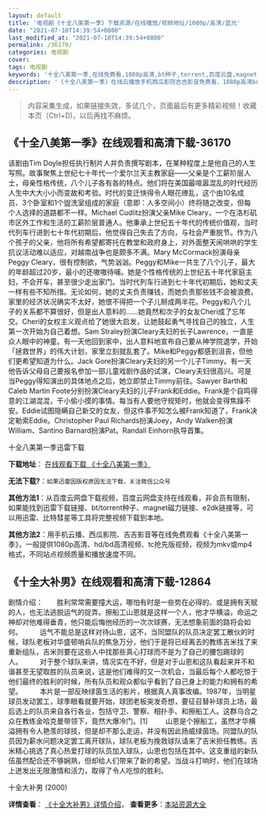 ```yaml
---
layout: default
title: '电视剧《十全八美第一季》下载资源/在线播放/视频地址/1080p/高清/蓝光'
date: "2021-07-10T14:39:54+0800"
last_modified_at: "2021-07-10T14:39:54+0800"
permalink: /36170/
categories: 电视剧
cover:
tags: 电视剧
keywords: '十全八美第一季,在线免费看,1080p高清,bt种子,torrent,百度云盘,magnet,磁力链,迅雷下载资源'
description: '《十全八美第一季》在线云播放手机西瓜影院吉吉影音免费看，1080p高清bd/hd未删减完整版和tc抢先枪版，mkv/mp4格式，附带bt/torrent种子、magnet/磁力链、百度云盘、网盘资源迅雷下载链接'
---
```


>内容采集生成，如果链接失效，多试几个，页面最后有更多精彩视频！收藏本页（Ctrl+D)，以后再找不麻烦。


## 《十全八美第一季》在线观看和高清下载-36170

该剧由Tim Doyle担任执行制片人并负责撰写剧本，在某种程度上是他自己的人生写照。故事聚焦上世纪七十年代一个爱尔兰天主教家庭——父亲是个工薪阶层人士，母亲性格传统，八个儿子各有各的特点。他们将在美国最喧嚣混乱的时代经历人生中大大小小而变故和考验。时代的变迁快得令人眼花缭乱，这个由10名成员、3个卧室和1个盥洗室组成的家庭（意即：人多空间小）终将随之改变，但每个人选择的道路都不一样。Michael Cudlitz扮演父亲Mike Cleary，一个在洛杉矶市区外工作和生活的工薪阶层普通人。他秉承上世纪五十年代的传统价值观，当时代列车行进到七十年代初期后，他觉得自己失去了方向，与社会严重脱节。作为八个孩子的父亲，他将所有希望都寄托在教堂和政府身上，对外面整天闹哄哄的学生抗议活动难以适应，对越南战争也是颇多不满。Mary McCormack扮演母亲Peggy Cleary，很有控制欲，气势汹汹。Peggy和Mike一共生了八个儿子，最大的年龄超过20岁，最小的还嗷嗷待哺。她是个性格传统的上世纪五十年代家庭主妇，不会开车，甚至很少走出家门。当时代列车行进到七十年代初期后，她和丈夫一样有些不知所措。无论如何，她的丈夫负责赚钱，而她负责那些钱不会被浪费。家里的经济状况确实不太好，她恨不得把一个子儿掰成两半花。Peggy和八个儿子的关系都不算很好，但是出人意料的……她竟然和次子的女友Cheri成了忘年交。Cheri的女权主义观点给了她很大启发，让她鼓起勇气寻找自己的独立，人生第一次开始为自己着想。Sam Straley扮演Cleary夫妇的长子Lawrence，一直是众人眼中的神童。有一天他回到家中，出人意料地宣布自己要从神学院退学，开始「拯救世界」的伟大计划，家里立刻就乱套了。Mike和Peggy都感到沮丧，但他们更希望知道为什么。Jack Gore扮演Cleary夫妇的另一个儿子Timmy。有一天他告诉父母自己要报名参加一部儿童戏剧作品的试演，Cleary夫妇很高兴。可是当Peggy得知演出的具体地点之后，她立即禁止Timmy前往。Sawyer Barth和Caleb Martin Foote分别扮演Cleary夫妇的儿子Frank和Eddie。Frank是个自鸣得意的江湖混混，干小偷小摸的事情。每当有人要他守规矩时，他就会变得焦躁不安。Eddie试图隐瞒自己新交的女友，但这件事不知怎么被Frank知道了，Frank决定勒索Eddie。Christopher Paul Richards扮演Joey，Andy Walken扮演William、Santino Barnard扮演Pat。Randall Einhorn执导首集。


十全八美第一季迅雷下载

**下载地址**： [在线观看下载 《十全八美第一季》](https://www.993dy.com//vod-detail-id-31583.html) 


**无法下载?**：`如果迅雷因版权原因无法下载，关注微信公众号 `

**其他方法1**：从百度云网盘下载视频，百度云网盘支持在线观看，非会员有限制，如果能找到迅雷下载链接、bt/torrent种子、magnet磁力链接、e2dk链接等，可以用迅雷、比特彗星等工具将完整视频下载到本地。

**其他方法2**：用手机云播、西瓜影院、吉吉影音等在线免费观看《十全八美第一季》，一般提供1080p高清、hd/bd高清视频、tc抢先版视频，视频为mkv或mp4格式，不同站点视频质量和播放速度不同。


## 《十全大补男》在线观看和高清下载-12864

剧情介绍：　　胜利常常需要撞大运，哪怕有时是一些势在必得的、或是拥有天赋的人，也无法逃脱运气的捉弄。擦船工山恩就是这样一个人，他才华横溢，命运之神却对他难得垂青，他只能后悔他经历的一次次球赛，无法想象前面的路将会如何。  　　运气不能总是这样对待山恩，这不，当同盟队的队员决定罢工散伙的时候，球队老板对华盛顿哨兵队的焦急万分，他们于是将已经离去的教练吉米找了来重新组队，吉米则要在这些人中找那些真心打球而不是为了自己的腰包踢球的人。  　　对于整个球队来讲，情况实在不好，但是对于山恩和这队看起来并不和谐甚至无望取胜的队员来说，这是他们难得的又一次机会，当最后每个人都吃惊于他们最终的胜利的时候，所有队员和观众都似乎看到了自己身上的能力和拥有的希望。  　　本片是一部反映绿茵生活的影片，根据真人真事改编。1987年，当明星球员发动罢工，球季眼看就要开始，球团老板突发奇想，要征召替补球员上场，最后选上的队员来自各行各业，包括守卫、警察、相扑手、和擦船工人。这群乌合之众在教练金哈克曼带领下，竟然大爆冷门。[1]  　　山恩是个擦船工，虽然才华横溢拥有令人艳羡的球技，但是却不那么走运，并没有因此扬威绿茵场。同盟队的队员因为薪水问题决定罢工离开球队，球队老板为挽救球队请来了吉米担任教练。吉米精心挑选了真心热爱打球的队员加入球队，山恩也包括在其中。这支重组的新队伍虽然配合还不够娴熟，但却给人们带来了新的希望。当战斗打响时，他们在球场上迸发出无限激情和活力，取得了令人吃惊的胜利。


十全大补男 (2000)

**详情查看**： [《十全大补男》详情介绍](/movie/12864/)， **查看更多**：[本站资源大全](/movie/t/all/)

